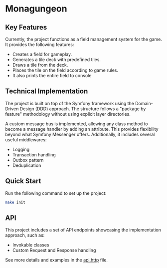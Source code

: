 # Monagungeon 

## Key Features

Currently, the project functions as a field management system for the game. It provides the following features:
- Creates a field for gameplay.
- Generates a tile deck with predefined tiles.
- Draws a tile from the deck.
- Places the tile on the field according to game rules.
- It also prints the entire field to console

## Technical Implementation

The project is built on top of the Symfony framework using the Domain-Driven Design (DDD) approach. The structure follows a "package by feature" methodology without using explicit layer directories.

A custom message bus is implemented, allowing any class method to become a message handler by adding an attribute. This provides flexibility beyond what Symfony Messenger offers. Additionally, it includes several useful middlewares:
- Logging
- Transaction handling
- Outbox pattern
- Deduplication

## Quick Start

Run the following command to set up the project:

```bash
make init
```

## API

This project includes a set of API endpoints showcasing the implementation approach, such as:
- Invokable classes
- Custom Request and Response handling

See more details and examples in the [api.http](api.http) file.